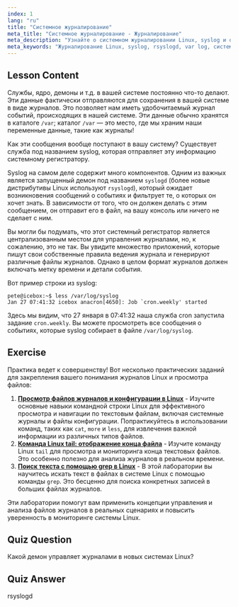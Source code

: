 ```yaml
---
index: 1
lang: "ru"
title: "Системное журналирование"
meta_title: "Системное журналирование - Журналирование"
meta_description: "Узнайте о системном журналировании Linux, syslog и о том, как просматривать файлы журналов в /var/log. Изучите rsyslogd и отслеживайте системные события с помощью этого руководства для начинающих."
meta_keywords: "Журналирование Linux, syslog, rsyslogd, var log, системные журналы, руководство по Linux, руководство для начинающих"
---
```


## Lesson Content

Службы, ядро, демоны и т.д. в вашей системе постоянно что-то делают. Эти данные фактически отправляются для сохранения в вашей системе в виде журналов. Это позволяет нам иметь удобочитаемый журнал событий, происходящих в нашей системе. Эти данные обычно хранятся в каталоге `/var`; каталог `/var` — это место, где мы храним наши переменные данные, такие как журналы!

Как эти сообщения вообще поступают в вашу систему? Существует служба под названием syslog, которая отправляет эту информацию системному регистратору.

Syslog на самом деле содержит много компонентов. Одним из важных является запущенный демон под названием `syslogd` (более новые дистрибутивы Linux используют `rsyslogd`), который ожидает возникновения сообщений о событиях и фильтрует те, о которых он хочет знать. В зависимости от того, что он должен делать с этим сообщением, он отправит его в файл, на вашу консоль или ничего не сделает с ним.

Вы могли бы подумать, что этот системный регистратор является централизованным местом для управления журналами, но, к сожалению, это не так. Вы увидите множество приложений, которые пишут свои собственные правила ведения журнала и генерируют различные файлы журналов. Однако в целом формат журналов должен включать метку времени и детали события.

Вот пример строки из syslog:

```plaintext
pete@icebox:~$ less /var/log/syslog
Jan 27 07:41:32 icebox anacron[4650]: Job `cron.weekly' started
```

Здесь мы видим, что 27 января в 07:41:32 наша служба cron запустила задание `cron.weekly`. Вы можете просмотреть все сообщения о событиях, которые syslog собирает в файле `/var/log/syslog`.

## Exercise

Практика ведет к совершенству! Вот несколько практических заданий для закрепления вашего понимания журналов Linux и просмотра файлов:

1. **[Просмотр файлов журналов и конфигурации в Linux](https://labex.io/ru/labs/linux-viewing-log-and-configuration-files-in-linux-387914)** - Изучите основные навыки командной строки Linux для эффективного просмотра и навигации по текстовым файлам, включая системные журналы и файлы конфигурации. Попрактикуйтесь в использовании команд, таких как `cat`, `more` и `less`, для извлечения важной информации из различных типов файлов.
2. **[Команда Linux tail: отображение конца файла](https://labex.io/ru/labs/linux-linux-tail-command-file-end-display-214303)** - Изучите команду Linux `tail` для просмотра и мониторинга конца текстовых файлов. Это особенно полезно для анализа журналов в реальном времени.
3. **[Поиск текста с помощью grep в Linux](https://labex.io/ru/labs/comptia-search-text-with-grep-in-linux-590841)** - В этой лаборатории вы научитесь искать текст в файлах в системе Linux с помощью команды `grep`. Это бесценно для поиска конкретных записей в больших файлах журналов.

Эти лаборатории помогут вам применить концепции управления и анализа файлов журналов в реальных сценариях и повысить уверенность в мониторинге системы Linux.

## Quiz Question

Какой демон управляет журналами в новых системах Linux?

## Quiz Answer

rsyslogd

